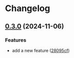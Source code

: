 # Changelog

## [0.3.0](https://github.com/Soubarniya/verisioning-test/compare/v0.2.0...v0.3.0) (2024-11-06)


### Features

* add a new feature ([28095cf](https://github.com/Soubarniya/verisioning-test/commit/28095cf48d7454ec0bc14446ffbd18575c62a56c))
